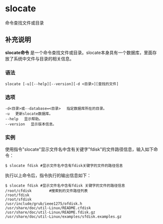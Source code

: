 #  slocate

命令查找文件或目录

##  补充说明

**slocate命令** 是一个命令查找文件或目录。slocate本身具有一个数据库，里面存放了系统中文件与目录的相关信息。

###  语法

    
    
    slocate [-u][--help][--version][-d <目录>][查找的文件]
    

###  选项

    
    
    -d<目录>或--database=<目录> 　指定数据库所在的目录。
    -u 　更新slocate数据库。
    --help 　显示帮助。
    --version 　显示版本信息。
    

###  实例

使用指令"slocate"显示文件名中含有关键字"fdisk"的文件路径信息，输入如下命令：

    
    
    $ slocate fdisk #显示文件名中含有fdisk关键字的文件的路径信息 
    

执行以上命令后，指令执行的输出信息如下：

    
    
    $ slocate fdisk #显示文件名中含有fdisk 关键字的文件的路径信息  
    /root/cfdisk        #搜索到的文件路径列表  
    /root/fdisk  
    /root/sfdisk  
    /usr/include/grub/ieee1275/ofdisk.h  
    /usr/share/doc/util-Linux/README.cfdisk  
    /usr/share/doc/util-Linux/README.fdisk.gz  
    /usr/share/doc/util-Linux/examples/sfdisk.examples.gz  
    

